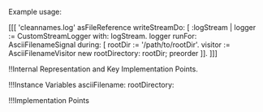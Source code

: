 Example usage:

[[[ 
'cleannames.log' asFileReference writeStreamDo: [ :logStream |
	logger := CustomStreamLogger with: logStream.
	logger runFor: AsciiFilenameSignal during:
		[ rootDir := '/path/to/rootDir'.
		visitor := AsciiFilenameVisitor new
			rootDirectory: rootDir;
			preorder ]].
]]]
 
!!Internal Representation and Key Implementation Points.

!!!Instance Variables
	asciiFilename:		<Object>
	rootDirectory:		<Object>


!!!Implementation Points
